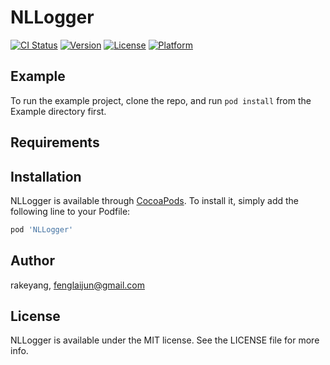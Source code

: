 # NLLogger

[![CI Status](https://img.shields.io/travis/rakeyang/NLLogger.svg?style=flat)](https://travis-ci.org/rakeyang/NLLogger)
[![Version](https://img.shields.io/cocoapods/v/NLLogger.svg?style=flat)](https://cocoapods.org/pods/NLLogger)
[![License](https://img.shields.io/cocoapods/l/NLLogger.svg?style=flat)](https://cocoapods.org/pods/NLLogger)
[![Platform](https://img.shields.io/cocoapods/p/NLLogger.svg?style=flat)](https://cocoapods.org/pods/NLLogger)

## Example

To run the example project, clone the repo, and run `pod install` from the Example directory first.

## Requirements

## Installation

NLLogger is available through [CocoaPods](https://cocoapods.org). To install
it, simply add the following line to your Podfile:

```ruby
pod 'NLLogger'
```

## Author

rakeyang, fenglaijun@gmail.com

## License

NLLogger is available under the MIT license. See the LICENSE file for more info.
